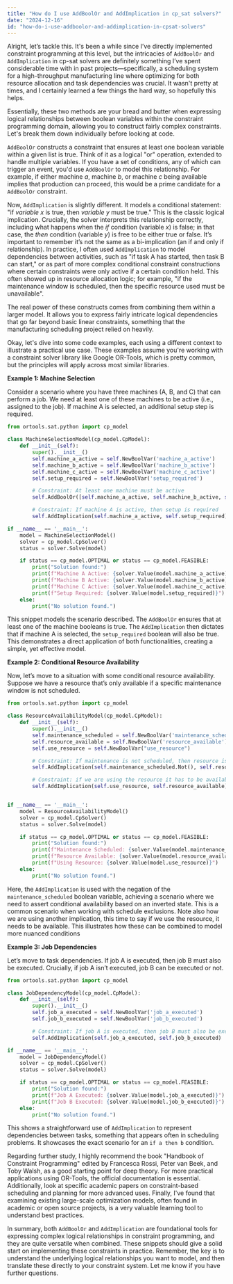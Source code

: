 ```yaml
---
title: "How do I use AddBoolOr and AddImplication in cp_sat solvers?"
date: "2024-12-16"
id: "how-do-i-use-addboolor-and-addimplication-in-cpsat-solvers"
---
```


Alright, let’s tackle this. It's been a while since I’ve directly implemented constraint programming at this level, but the intricacies of `AddBoolOr` and `AddImplication` in cp-sat solvers are definitely something I’ve spent considerable time with in past projects—specifically, a scheduling system for a high-throughput manufacturing line where optimizing for both resource allocation and task dependencies was crucial. It wasn't pretty at times, and I certainly learned a few things the hard way, so hopefully this helps.

Essentially, these two methods are your bread and butter when expressing logical relationships between boolean variables within the constraint programming domain, allowing you to construct fairly complex constraints. Let's break them down individually before looking at code.

`AddBoolOr` constructs a constraint that ensures at least one boolean variable within a given list is true. Think of it as a logical "or" operation, extended to handle multiple variables. If you have a set of conditions, any of which can trigger an event, you'd use `AddBoolOr` to model this relationship. For example, if either machine *a*, machine *b*, or machine *c* being available implies that production can proceed, this would be a prime candidate for a `AddBoolOr` constraint.

Now, `AddImplication` is slightly different. It models a conditional statement: "if *variable x* is true, then *variable y* must be true." This is the classic logical implication. Crucially, the solver interprets this relationship correctly, including what happens when the *if* condition (variable *x*) is false; in that case, the *then* condition (variable *y*) is free to be either true or false. It’s important to remember it’s not the same as a bi-implication (an if and only if relationship). In practice, I often used `AddImplication` to model dependencies between activities, such as "if task A has started, then task B can start," or as part of more complex conditional constraint constructions where certain constraints were only active if a certain condition held. This often showed up in resource allocation logic; for example, "if the maintenance window is scheduled, then the specific resource used must be unavailable".

The real power of these constructs comes from combining them within a larger model. It allows you to express fairly intricate logical dependencies that go far beyond basic linear constraints, something that the manufacturing scheduling project relied on heavily.

Okay, let's dive into some code examples, each using a different context to illustrate a practical use case. These examples assume you're working with a constraint solver library like Google OR-Tools, which is pretty common, but the principles will apply across most similar libraries.

**Example 1: Machine Selection**

Consider a scenario where you have three machines (A, B, and C) that can perform a job. We need at least one of these machines to be active (i.e., assigned to the job). If machine A is selected, an additional setup step is required.

```python
from ortools.sat.python import cp_model

class MachineSelectionModel(cp_model.CpModel):
    def __init__(self):
        super().__init__()
        self.machine_a_active = self.NewBoolVar('machine_a_active')
        self.machine_b_active = self.NewBoolVar('machine_b_active')
        self.machine_c_active = self.NewBoolVar('machine_c_active')
        self.setup_required = self.NewBoolVar('setup_required')

        # Constraint: At least one machine must be active
        self.AddBoolOr([self.machine_a_active, self.machine_b_active, self.machine_c_active])

        # Constraint: If machine A is active, then setup is required
        self.AddImplication(self.machine_a_active, self.setup_required)

if __name__ == '__main__':
    model = MachineSelectionModel()
    solver = cp_model.CpSolver()
    status = solver.Solve(model)

    if status == cp_model.OPTIMAL or status == cp_model.FEASIBLE:
        print("Solution found:")
        print(f"Machine A Active: {solver.Value(model.machine_a_active)}")
        print(f"Machine B Active: {solver.Value(model.machine_b_active)}")
        print(f"Machine C Active: {solver.Value(model.machine_c_active)}")
        print(f"Setup Required: {solver.Value(model.setup_required)}")
    else:
        print("No solution found.")

```

This snippet models the scenario described. The `AddBoolOr` ensures that at least one of the machine booleans is true. The `AddImplication` then dictates that if machine A is selected, the `setup_required` boolean will also be true. This demonstrates a direct application of both functionalities, creating a simple, yet effective model.

**Example 2: Conditional Resource Availability**

Now, let’s move to a situation with some conditional resource availability. Suppose we have a resource that’s only available if a specific maintenance window is not scheduled.

```python
from ortools.sat.python import cp_model

class ResourceAvailabilityModel(cp_model.CpModel):
    def __init__(self):
        super().__init__()
        self.maintenance_scheduled = self.NewBoolVar('maintenance_scheduled')
        self.resource_available = self.NewBoolVar('resource_available')
        self.use_resource = self.NewBoolVar("use_resource")

        # Constraint: If maintenance is not scheduled, then resource is available
        self.AddImplication(self.maintenance_scheduled.Not(), self.resource_available)

        # Constraint: if we are using the resource it has to be available.
        self.AddImplication(self.use_resource, self.resource_available)


if __name__ == '__main__':
    model = ResourceAvailabilityModel()
    solver = cp_model.CpSolver()
    status = solver.Solve(model)

    if status == cp_model.OPTIMAL or status == cp_model.FEASIBLE:
        print("Solution found:")
        print(f"Maintenance Scheduled: {solver.Value(model.maintenance_scheduled)}")
        print(f"Resource Available: {solver.Value(model.resource_available)}")
        print(f"Using Resource: {solver.Value(model.use_resource)}")
    else:
        print("No solution found.")
```
Here, the `AddImplication` is used with the negation of the `maintenance_scheduled` boolean variable, achieving a scenario where we need to assert conditional availability based on an inverted state. This is a common scenario when working with schedule exclusions. Note also how we are using another implication, this time to say if we use the resource, it needs to be available. This illustrates how these can be combined to model more nuanced conditions

**Example 3: Job Dependencies**

Let’s move to task dependencies. If job A is executed, then job B must also be executed. Crucially, if job A isn’t executed, job B can be executed or not.

```python
from ortools.sat.python import cp_model

class JobDependencyModel(cp_model.CpModel):
    def __init__(self):
        super().__init__()
        self.job_a_executed = self.NewBoolVar('job_a_executed')
        self.job_b_executed = self.NewBoolVar('job_b_executed')

        # Constraint: If job A is executed, then job B must also be executed.
        self.AddImplication(self.job_a_executed, self.job_b_executed)

if __name__ == '__main__':
    model = JobDependencyModel()
    solver = cp_model.CpSolver()
    status = solver.Solve(model)

    if status == cp_model.OPTIMAL or status == cp_model.FEASIBLE:
        print("Solution found:")
        print(f"Job A Executed: {solver.Value(model.job_a_executed)}")
        print(f"Job B Executed: {solver.Value(model.job_b_executed)}")
    else:
        print("No solution found.")
```

This shows a straightforward use of `AddImplication` to represent dependencies between tasks, something that appears often in scheduling problems. It showcases the exact scenario for an `if a then b` condition.

Regarding further study, I highly recommend the book "Handbook of Constraint Programming" edited by Francesca Rossi, Peter van Beek, and Toby Walsh, as a good starting point for deep theory. For more practical applications using OR-Tools, the official documentation is essential. Additionally, look at specific academic papers on constraint-based scheduling and planning for more advanced uses. Finally, I've found that examining existing large-scale optimization models, often found in academic or open source projects, is a very valuable learning tool to understand best practices.

In summary, both `AddBoolOr` and `AddImplication` are foundational tools for expressing complex logical relationships in constraint programming, and they are quite versatile when combined. These snippets should give a solid start on implementing these constraints in practice. Remember, the key is to understand the underlying logical relationships you want to model, and then translate these directly to your constraint system. Let me know if you have further questions.
